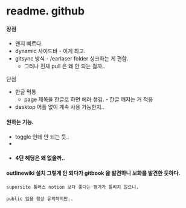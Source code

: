 # readme. github

#### 장점&#x20;

* 왠지 빠르다.&#x20;
* dynamic 사이드바  - 이게 최고.&#x20;
* gitsync 방식 - /earlaser folder  싱크하는 게 편함.&#x20;
  * 그러나 전체 pull 은 왜 안 되는 걸까..&#x20;

단점&#x20;

* 한글 먹통&#x20;
  * page  제목을 한글로 하면 에러 생김. - 한글 깨지는 거 적응
* desktop 어플 없이  계속 사용 가능한지..&#x20;



#### 원하는 기능.&#x20;

* toggle 인데 안 되는 듯..&#x20;
*
* #### 4단 헤딩은 왜 없을까..&#x20;

####



#### outlinewiki 설치 그렇게 안 되다가 gitbook 을 발견하니 보화를 발견한 듯하다.&#x20;

`supersite 플러스 notion 보다 좋다는 평가가 틀리지 않으니.`&#x20;

`public 임을 항상 유의하지만..`  &#x20;















